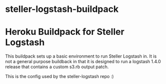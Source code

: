 steller-logstash-buildpack
==========================
# Heroku Buildpack for Steller Logstash

This buildpack sets up a basic environment to run Steller Logstash in. It is not a general purpose
buildback in that it is designed to run a logstash 1.4.0 release that contains a custom s3.rb output patch.

This is the config used by the steller-logstash repo :)
